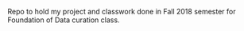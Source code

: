 Repo to hold my project and classwork done in Fall 2018 semester for Foundation of Data curation class.
